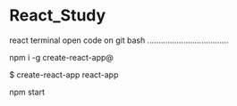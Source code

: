 # React_Study

react terminal open code on git bash
....................................

npm i -g create-react-app@

$ create-react-app react-app

npm start


 
